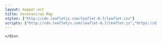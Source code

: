 ```yaml
---
layout: mapper.ect
title: Coronavirus Map
styles: ["http://cdn.leafletjs.com/leaflet-0.7/leaflet.css"]
scripts: ["http://cdn.leafletjs.com/leaflet-0.7/leaflet.js","https://d3js.org/d3.v3.min.js","/js/chronavirus-map.js"]
---
```

<div class="map-container">
    <div id="map">

    </div>
</div>